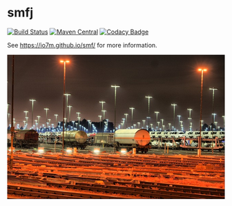 smfj
===

[![Build Status](https://travis-ci.org/io7m/smf.svg)](https://travis-ci.org/io7m/smf)
[![Maven Central](https://maven-badges.herokuapp.com/maven-central/com.io7m.smfj/com.io7m.smfj/badge.png)](https://maven-badges.herokuapp.com/maven-central/com.io7m.smfj/com.io7m.smfj)
[![Codacy Badge](https://api.codacy.com/project/badge/Grade/a7ba30b8044e40839aa5b526cf02bb11)](https://www.codacy.com/app/github_79/smf?utm_source=github.com&amp;utm_medium=referral&amp;utm_content=io7m/smf&amp;utm_campaign=Badge_Grade)

See https://io7m.github.io/smf/ for more information.

![smfj](./src/site/resources/smf.jpg?raw=true)
